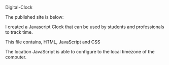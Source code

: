 Digital-Clock

The published site is below:



I created a Javascript Clock that can be used by students and professionals to track time.

This file contains, HTML, JavaScript and CSS

The location JavaScript is able to configure to the local timezone of the computer.
